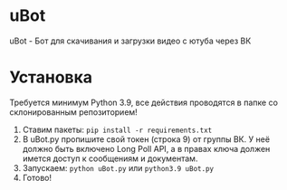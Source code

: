 # uBot
uBot - Бот для скачивания и загрузки видео с ютуба через ВК
# Установка
Требуется минимум Python 3.9, все действия проводятся в папке со склонированным репозиторием!

1. Ставим пакеты: `pip install -r requirements.txt`
2. В uBot.py пропишите свой токен (строка 9) от группы ВК. У неё должно быть включено Long Poll API, а в правах ключа должен имется доступ к сообщениям и документам.
3. Запускаем: `python uBot.py` или `python3.9 uBot.py`
4. Готово!

